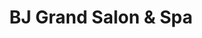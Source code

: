 ---
title: "BJ Grand Salon & Spa"
url: /springfield/bj-grand-salon-und-spa-robbins-road/
shop: Kosmetik
---
